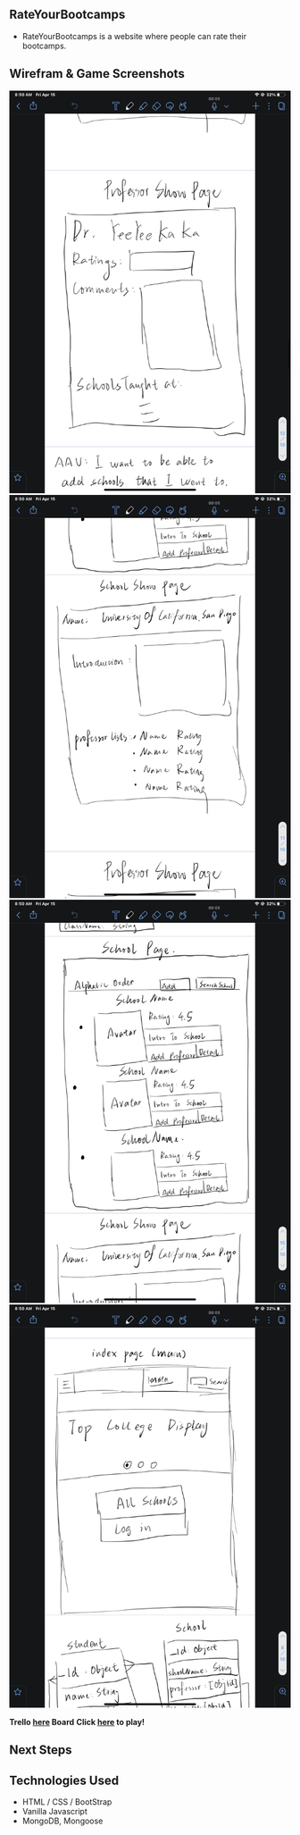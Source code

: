 
## RateYourBootcamps
* RateYourBootcamps is a website where people can rate their bootcamps.



## Wirefram & Game Screenshots
![Screen Shot](/imgs/image0.png)
![Screen Shot](/imgs/image1.png)
![Screen Shot](/imgs/image2.png)
![Screen Shot](/imgs/image3.png)

**Trello [here](https://trello.com/b/BgjlIjwE/project2) Board**
**Click [here](https://ratemybootcamps.herokuapp.com/) to play!**

## Next Steps


## Technologies Used
* HTML / CSS / BootStrap
* Vanilla Javascript
* MongoDB, Mongoose